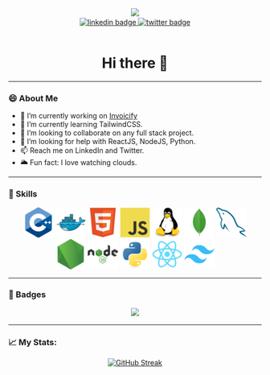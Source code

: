 <div id="header" align="center">
  <img src="https://media.giphy.com/media/1iNaqIJqEjxhOwUabo/giphy.gif" width="300" />
  <div id="badges">
    <a href="https://www.linkedin.com/in/darish-khan-7113b2170">
      <img src="https://img.shields.io/badge/LinkedIn-blue?logo=linkedin&logoColor=white&style=for-the-badge" alt="linkedin badge" />
    </a>
    <a href="https://twitter.com/darish155">
      <img src="https://img.shields.io/badge/Twitter-blue?logo=twitter&logoColor=white&style=for-the-badge" alt="twitter badge" />
    </a>
  </div>
  <img src="https://komarev.com/ghpvc/?username=darishkhan&style=flat-square&color=green" alt=""/>
  <h1>
     Hi there 👋
  </h1>
</div>

---
### 😄 About Me
- 🔭 I’m currently working on <a href="https://github.com/Aditya10T/BillingApp">Invoicify</a>
- 🌱 I’m currently learning TailwindCSS.
- 👯 I’m looking to collaborate on any full stack project.
- 🤔 I’m looking for help with ReactJS, NodeJS, Python.
- 📫 Reach me on LinkedIn and Twitter.
- 🌥️ Fun fact: I love watching clouds.

---
### 🧰 Skills 
<div id="tools" align="center">
  <img src="https://github.com/devicons/devicon/blob/master/icons/cplusplus/cplusplus-original.svg" width="60"/>
  <img src="https://raw.githubusercontent.com/devicons/devicon/55609aa5bd817ff167afce0d965585c92040787a/icons/docker/docker-original.svg" width="60"/>
  <img src="https://raw.githubusercontent.com/devicons/devicon/55609aa5bd817ff167afce0d965585c92040787a/icons/html5/html5-original.svg" width="60"/>
  <img src="https://raw.githubusercontent.com/devicons/devicon/55609aa5bd817ff167afce0d965585c92040787a/icons/javascript/javascript-original.svg" width="60"/>
  <img src="https://raw.githubusercontent.com/devicons/devicon/55609aa5bd817ff167afce0d965585c92040787a/icons/linux/linux-original.svg" width="60"/>
  <img src="https://raw.githubusercontent.com/devicons/devicon/55609aa5bd817ff167afce0d965585c92040787a/icons/mongodb/mongodb-original.svg" width="60"/>
  <img src="https://raw.githubusercontent.com/devicons/devicon/55609aa5bd817ff167afce0d965585c92040787a/icons/mysql/mysql-original.svg" width="60"/>
  <img src="https://raw.githubusercontent.com/devicons/devicon/55609aa5bd817ff167afce0d965585c92040787a/icons/nodejs/nodejs-original.svg" width="60"/>
  <img src="https://raw.githubusercontent.com/devicons/devicon/55609aa5bd817ff167afce0d965585c92040787a/icons/nodejs/nodejs-original-wordmark.svg" width="60"/>
  <img src="https://raw.githubusercontent.com/devicons/devicon/55609aa5bd817ff167afce0d965585c92040787a/icons/python/python-original.svg" width="60"/>
  <img src="https://raw.githubusercontent.com/devicons/devicon/55609aa5bd817ff167afce0d965585c92040787a/icons/react/react-original.svg" width="60"/>
  <img src="https://raw.githubusercontent.com/devicons/devicon/55609aa5bd817ff167afce0d965585c92040787a/icons/tailwindcss/tailwindcss-plain.svg" width="60"/>
</div>

---
### 🏅 Badges 
<div id="badges" align="center">
  <img  src="https://images.credly.com/size/680x680/images/0bf0f2da-a699-4c82-82e2-56dcf1f2e1c7/image.png" width="200"/>
</div>

---

### 📈 My Stats: 
<div id="stats" align="center">
  <a href="https://git.io/streak-stats">
    <img src="https://streak-stats.demolab.com?user=darishkhan&theme=iceberg&hide_border=true" alt="GitHub Streak" />
  </a>
</div>


  

